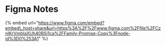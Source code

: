 # Figma Notes

{% embed url="https://www.figma.com/embed?embed\_host=share&url=https%3A%2F%2Fwww.figma.com%2Ffile%2FCznIKrVmbIaXUh40BSj1ca%2FFamily-Promise-Copy%3Fnode-id%3D0%253A1" %}



